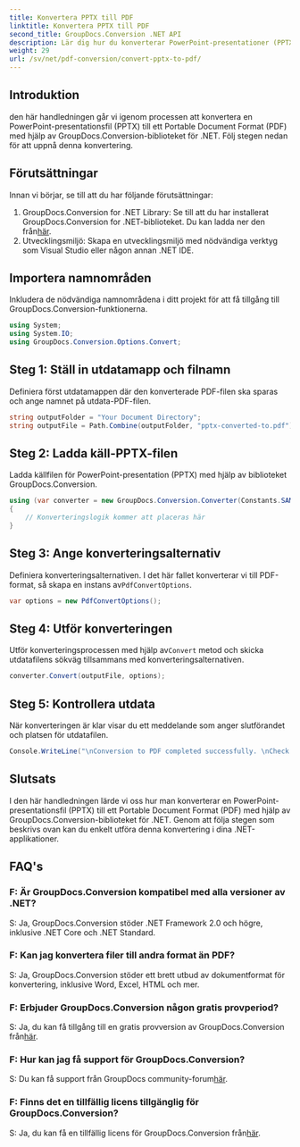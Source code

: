 ```yaml
---
title: Konvertera PPTX till PDF
linktitle: Konvertera PPTX till PDF
second_title: GroupDocs.Conversion .NET API
description: Lär dig hur du konverterar PowerPoint-presentationer (PPTX) till PDF-format med GroupDocs.Conversion for .NET. Enkel och effektiv konverteringsprocess.
weight: 29
url: /sv/net/pdf-conversion/convert-pptx-to-pdf/
---
```

## Introduktion
den här handledningen går vi igenom processen att konvertera en PowerPoint-presentationsfil (PPTX) till ett Portable Document Format (PDF) med hjälp av GroupDocs.Conversion-biblioteket för .NET. Följ stegen nedan för att uppnå denna konvertering.
## Förutsättningar
Innan vi börjar, se till att du har följande förutsättningar:
1.  GroupDocs.Conversion for .NET Library: Se till att du har installerat GroupDocs.Conversion for .NET-biblioteket. Du kan ladda ner den från[här](https://releases.groupdocs.com/conversion/net/).
2. Utvecklingsmiljö: Skapa en utvecklingsmiljö med nödvändiga verktyg som Visual Studio eller någon annan .NET IDE.

## Importera namnområden
Inkludera de nödvändiga namnområdena i ditt projekt för att få tillgång till GroupDocs.Conversion-funktionerna.
```csharp
using System;
using System.IO;
using GroupDocs.Conversion.Options.Convert;
```
## Steg 1: Ställ in utdatamapp och filnamn
Definiera först utdatamappen där den konverterade PDF-filen ska sparas och ange namnet på utdata-PDF-filen.
```csharp
string outputFolder = "Your Document Directory";
string outputFile = Path.Combine(outputFolder, "pptx-converted-to.pdf");
```
## Steg 2: Ladda käll-PPTX-filen
Ladda källfilen för PowerPoint-presentation (PPTX) med hjälp av biblioteket GroupDocs.Conversion.
```csharp
using (var converter = new GroupDocs.Conversion.Converter(Constants.SAMPLE_PPTX))
{
    // Konverteringslogik kommer att placeras här
}
```
## Steg 3: Ange konverteringsalternativ
Definiera konverteringsalternativen. I det här fallet konverterar vi till PDF-format, så skapa en instans av`PdfConvertOptions`.
```csharp
var options = new PdfConvertOptions();
```
## Steg 4: Utför konverteringen
 Utför konverteringsprocessen med hjälp av`Convert` metod och skicka utdatafilens sökväg tillsammans med konverteringsalternativen.
```csharp
converter.Convert(outputFile, options);
```
## Steg 5: Kontrollera utdata
När konverteringen är klar visar du ett meddelande som anger slutförandet och platsen för utdatafilen.
```csharp
Console.WriteLine("\nConversion to PDF completed successfully. \nCheck output in {0}", outputFolder);
```

## Slutsats
I den här handledningen lärde vi oss hur man konverterar en PowerPoint-presentationsfil (PPTX) till ett Portable Document Format (PDF) med hjälp av GroupDocs.Conversion-biblioteket för .NET. Genom att följa stegen som beskrivs ovan kan du enkelt utföra denna konvertering i dina .NET-applikationer.
## FAQ's
### F: Är GroupDocs.Conversion kompatibel med alla versioner av .NET?
S: Ja, GroupDocs.Conversion stöder .NET Framework 2.0 och högre, inklusive .NET Core och .NET Standard.
### F: Kan jag konvertera filer till andra format än PDF?
S: Ja, GroupDocs.Conversion stöder ett brett utbud av dokumentformat för konvertering, inklusive Word, Excel, HTML och mer.
### F: Erbjuder GroupDocs.Conversion någon gratis provperiod?
 S: Ja, du kan få tillgång till en gratis provversion av GroupDocs.Conversion från[här](https://releases.groupdocs.com/).
### F: Hur kan jag få support för GroupDocs.Conversion?
 S: Du kan få support från GroupDocs community-forum[här](https://forum.groupdocs.com/c/conversion/11).
### F: Finns det en tillfällig licens tillgänglig för GroupDocs.Conversion?
 S: Ja, du kan få en tillfällig licens för GroupDocs.Conversion från[här](https://purchase.groupdocs.com/temporary-license/).